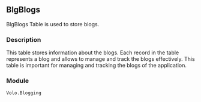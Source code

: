 ## BlgBlogs

BlgBlogs Table is used to store blogs.

### Description

This table stores information about the blogs. Each record in the table represents a blog and allows to manage and track the blogs effectively. This table is important for managing and tracking the blogs of the application.

### Module

`Volo.Blogging`